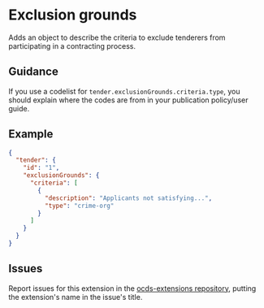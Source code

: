 # Exclusion grounds

Adds an object to describe the criteria to exclude tenderers from participating in a contracting process.

## Guidance

If you use a codelist for `tender.exclusionGrounds.criteria.type`, you should explain where the codes are from in your publication policy/user guide.

## Example

```json
{
  "tender": {
    "id": "1",
    "exclusionGrounds": {
      "criteria": [
        {
          "description": "Applicants not satisfying...",
          "type": "crime-org"
        }
      ]
    }
  }
}
```

## Issues

Report issues for this extension in the [ocds-extensions repository](https://github.com/open-contracting/ocds-extensions/issues), putting the extension's name in the issue's title.
